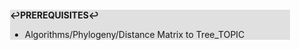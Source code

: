 <div style="margin:2em; background-color: #e0e0e0;">

<strong>↩PREREQUISITES↩</strong>

 * Algorithms/Phylogeny/Distance Matrix to Tree_TOPIC

</div>

